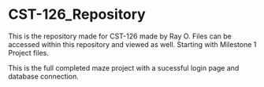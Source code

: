 # CST-126_Repository

This is the repository made for CST-126 made by Ray O.
Files can be accessed within this repository and viewed as well. Starting with Milestone 1 Project files.

This is the full completed maze project with a sucessful login page and database connection.

